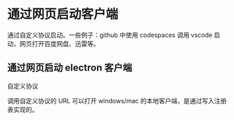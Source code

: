 # 通过网页启动客户端

通过自定义协议启动。一些例子：github 中使用 codespaces 调用 vscode 启动，网页打开百度网盘、迅雷等。

## 通过网页启动 electron 客户端

自定义协议

调用自定义协议的 URL 可以打开 windows/mac 的本地客户端，是通过写入注册表实现的。
